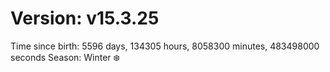 # Version: v15.3.25
Time since birth: 5596 days, 134305 hours, 8058300 minutes, 483498000 seconds
Season: Winter ❄️
